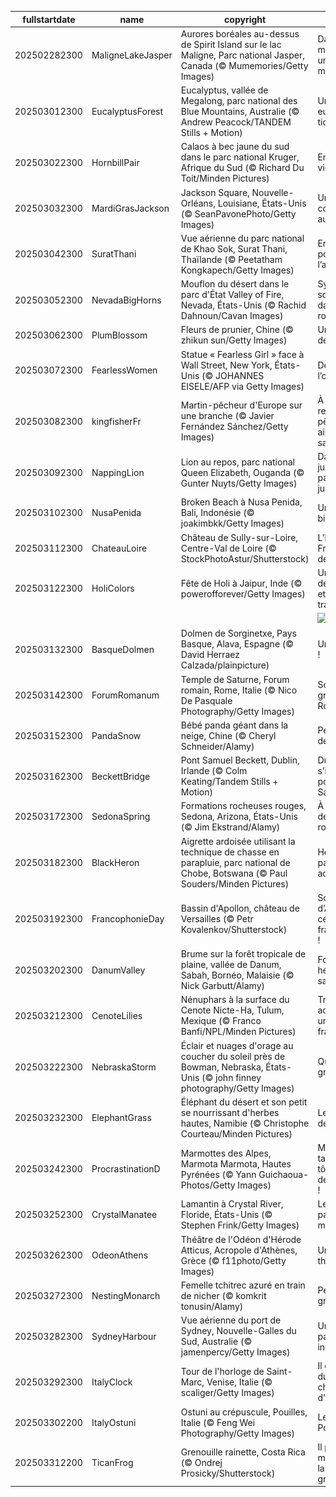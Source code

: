 |fullstartdate|name|copyright|title|image|
|--|--|--|--|--|
202502282300|MaligneLakeJasper|Aurores boréales au-dessus de Spirit Island sur le lac Maligne, Parc national Jasper, Canada (© Mumemories/Getty Images)|Danse magique sur un lac mystique|![](/fr-FR/2025/03/202502282300MaligneLakeJasper.jpg)|
202503012300|EucalyptusForest|Eucalyptus, vallée de Megalong, parc national des Blue Mountains, Australie (© Andrew Peacock/TANDEM Stills + Motion)|Une vue eucalyp-tique|![](/fr-FR/2025/03/202503012300EucalyptusForest.jpg)|
202503022300|HornbillPair|Calaos à bec jaune du sud dans le parc national Kruger, Afrique du Sud (© Richard Du Toit/Minden Pictures)|Envol vers la vie sauvage|![](/fr-FR/2025/03/202503022300HornbillPair.jpg)|
202503032300|MardiGrasJackson|Jackson Square, Nouvelle-Orléans, Louisiane, États-Unis (© SeanPavonePhoto/Getty Images)|Un mardi pas comme les autres|![](/fr-FR/2025/03/202503032300MardiGrasJackson.jpg)|
202503042300|SuratThani|Vue aérienne du parc national de Khao Sok, Surat Thani, Thaïlande (© Peetatham Kongkapech/Getty Images)|En route pour l’aventure !|![](/fr-FR/2025/03/202503042300SuratThani.jpg)|
202503052300|NevadaBigHorns|Mouflon du désert dans le parc d'État Valley of Fire, Nevada, États-Unis (© Rachid Dahnoun/Cavan Images)|Symbiose sculptée dans la roche|![](/fr-FR/2025/03/202503052300NevadaBigHorns.jpg)|
202503062300|PlumBlossom|Fleurs de prunier, Chine (© zhikun sun/Getty Images)|Un symbole de résilience|![](/fr-FR/2025/03/202503062300PlumBlossom.jpg)|
202503072300|FearlessWomen|Statue « Fearless Girl » face à Wall Street, New York, États-Unis (© JOHANNES EISELE/AFP via Getty Images)|Défier l’obscurité|![](/fr-FR/2025/03/202503072300FearlessWomen.jpg)|
202503082300|kingfisherFr|Martin-pêcheur d'Europe sur une branche (© Javier Fernández Sánchez/Getty Images)|À la rencontre du pêcheur aux ailes de saphir|![](/fr-FR/2025/03/202503082300kingfisherFr.jpg)|
202503092300|NappingLion|Lion au repos, parc national Queen Elizabeth, Ouganda (© Gunter Nuyts/Getty Images)|Dans la jungle, paisible jungle|![](/fr-FR/2025/03/202503092300NappingLion.jpg)|
202503102300|NusaPenida|Broken Beach à Nusa Penida, Bali, Indonésie (© joakimbkk/Getty Images)|Un paradis bien caché|![](/fr-FR/2025/03/202503102300NusaPenida.jpg)|
202503112300|ChateauLoire|Château de Sully-sur-Loire, Centre-Val de Loire (© StockPhotoAstur/Shutterstock)|L’histoire de France au fil de l’eau|![](/fr-FR/2025/03/202503112300ChateauLoire.jpg)|
202503122300|HoliColors|Fête de Holi à Jaipur, Inde (© powerofforever/Getty Images)|Un tourbillon de couleurs et de traditions|![](/fr-FR/2025/03/202503122300HoliColors.jpg)|
||||![](/fr-FR/2025/03/.jpg)|
202503132300|BasqueDolmen|Dolmen de Sorginetxe, Pays Basque, Alava, Espagne (© David Herraez Calzada/plainpicture)|Un ciel de Pi !|![](/fr-FR/2025/03/202503132300BasqueDolmen.jpg)|
202503142300|ForumRomanum|Temple de Saturne, Forum romain, Rome, Italie (© Nico De Pasquale Photography/Getty Images)|Sous la grandeur de Rome|![](/fr-FR/2025/03/202503142300ForumRomanum.jpg)|
202503152300|PandaSnow|Bébé panda géant dans la neige, Chine (© Cheryl Schneider/Alamy)|Petit ourson de Chine|![](/fr-FR/2025/03/202503152300PandaSnow.jpg)|
202503162300|BeckettBridge|Pont Samuel Beckett, Dublin, Irlande (© Colm Keating/Tandem Stills + Motion)|Dublin s’illumine pour la Saint-Patrick|![](/fr-FR/2025/03/202503162300BeckettBridge.jpg)|
202503172300|SedonaSpring|Formations rocheuses rouges, Sedona, Arizona, États-Unis (© Jim Ekstrand/Alamy)|À l’ombre des titans rouges|![](/fr-FR/2025/03/202503172300SedonaSpring.jpg)|
202503182300|BlackHeron|Aigrette ardoisée utilisant la technique de chasse en parapluie, parc national de Chobe, Botswana (© Paul Souders/Minden Pictures)|Héron ou parapluie aquatique ?|![](/fr-FR/2025/03/202503182300BlackHeron.jpg)|
202503192300|FrancophonieDay|Bassin d'Apollon, château de Versailles (© Petr Kovalenkov/Shutterstock)|Sous le signe d’Apollon, célébrons la francophonie !|![](/fr-FR/2025/03/202503192300FrancophonieDay.jpg)|
202503202300|DanumValley|Brume sur la forêt tropicale de plaine, vallée de Danum, Sabah, Bornéo, Malaisie (© Nick Garbutt/Alamy)|Forêts, un héritage à sauver|![](/fr-FR/2025/03/202503202300DanumValley.jpg)|
202503212300|CenoteLilies|Nénuphars à la surface du Cenote Nicte-Ha, Tulum, Mexique (© Franco Banfi/NPL/Minden Pictures)|Trésors aquatiques, une richesse fragile|![](/fr-FR/2025/03/202503212300CenoteLilies.jpg)|
202503222300|NebraskaStorm|Éclair et nuages d'orage au coucher du soleil près de Bowman, Nebraska, États-Unis (© john finney photography/Getty Images)|Quand le ciel gronde|![](/fr-FR/2025/03/202503222300NebraskaStorm.jpg)|
202503232300|ElephantGrass|Éléphant du désert et son petit se nourrissant d'herbes hautes, Namibie (© Christophe Courteau/Minden Pictures)|Les géants des sables|![](/fr-FR/2025/03/202503232300ElephantGrass.jpg)|
202503242300|ProcrastinationD|Marmottes des Alpes, Marmota Marmota, Hautes Pyrénées (© Yann Guichaoua-Photos/Getty Images)|Mieux vaut tard que trop tôt : parole de marmotte !|![](/fr-FR/2025/03/202503242300ProcrastinationD.jpg)|
202503252300|CrystalManatee|Lamantin à Crystal River, Floride, États-Unis (© Stephen Frink/Getty Images)|Le géant paisible des mers|![](/fr-FR/2025/03/202503252300CrystalManatee.jpg)|
202503262300|OdeonAthens|Théâtre de l'Odéon d'Hérode Atticus, Acropole d'Athènes, Grèce (© f11photo/Getty Images)|Une ode au théâtre|![](/fr-FR/2025/03/202503262300OdeonAthens.jpg)|
202503272300|NestingMonarch|Femelle tchitrec azuré en train de nicher (© komkrit tonusin/Alamy)|Petit oiseau, grand génie|![](/fr-FR/2025/03/202503272300NestingMonarch.jpg)|
202503282300|SydneyHarbour|Vue aérienne du port de Sydney, Nouvelle-Galles du Sud, Australie (© jamenpercy/Getty Images)|Un panorama inoubliable|![](/fr-FR/2025/03/202503282300SydneyHarbour.jpg)|
202503292300|ItalyClock|Tour de l'horloge de Saint-Marc, Venise, Italie (© scaliger/Getty Images)|Il est l’heure du changement d’heure !|![](/fr-FR/2025/03/202503292300ItalyClock.jpg)|
202503302200|ItalyOstuni|Ostuni au crépuscule, Pouilles, Italie (© Feng Wei Photography/Getty Images)|Le trésor des Pouilles|![](/fr-FR/2025/03/202503302200ItalyOstuni.jpg)|
202503312200|TicanFrog|Grenouille rainette, Costa Rica (© Ondrej Prosicky/Shutterstock)|Il pleut, il mouille, c’est la fête à la grenouille !|![](/fr-FR/2025/03/202503312200TicanFrog.jpg)|
